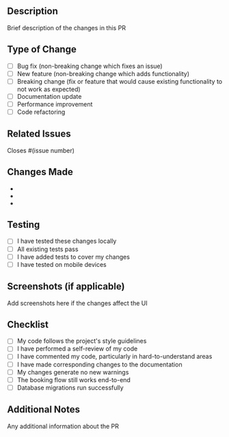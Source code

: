 ## Description
Brief description of the changes in this PR

## Type of Change
- [ ] Bug fix (non-breaking change which fixes an issue)
- [ ] New feature (non-breaking change which adds functionality)
- [ ] Breaking change (fix or feature that would cause existing functionality to not work as expected)
- [ ] Documentation update
- [ ] Performance improvement
- [ ] Code refactoring

## Related Issues
Closes #(issue number)

## Changes Made
- 
- 
- 

## Testing
- [ ] I have tested these changes locally
- [ ] All existing tests pass
- [ ] I have added tests to cover my changes
- [ ] I have tested on mobile devices

## Screenshots (if applicable)
Add screenshots here if the changes affect the UI

## Checklist
- [ ] My code follows the project's style guidelines
- [ ] I have performed a self-review of my code
- [ ] I have commented my code, particularly in hard-to-understand areas
- [ ] I have made corresponding changes to the documentation
- [ ] My changes generate no new warnings
- [ ] The booking flow still works end-to-end
- [ ] Database migrations run successfully

## Additional Notes
Any additional information about the PR